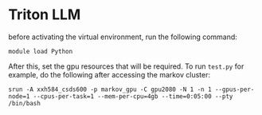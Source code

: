 # Triton LLM



before activating the virtual environment, run the following command:

```
module load Python
```

After this, set the gpu resources that will be required. To run `test.py` for example, do the following after accessing the markov cluster:

```
srun -A xxh584_csds600 -p markov_gpu -C gpu2080 -N 1 -n 1 --gpus-per-node=1 --cpus-per-task=1 --mem-per-cpu=4gb --time=0:05:00 --pty /bin/bash
```
